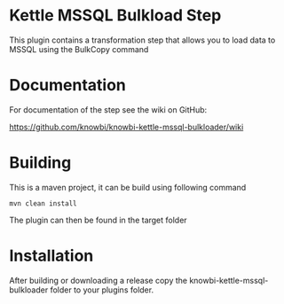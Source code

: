 Kettle MSSQL Bulkload Step
===

This plugin contains a transformation step that allows you to load data to MSSQL using the BulkCopy command

# Documentation

For documentation of the step see the wiki on GitHub: 

https://github.com/knowbi/knowbi-kettle-mssql-bulkloader/wiki

# Building

This is a maven project, it can be build using following command

```
mvn clean install
```

The plugin can then be found in the target folder

# Installation

After building or downloading a release copy the knowbi-kettle-mssql-bulkloader folder to your plugins folder.
